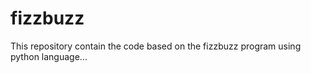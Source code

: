 # fizzbuzz
This repository contain the code based on the fizzbuzz program using  python language...
